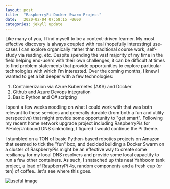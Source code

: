 ```yaml
---
layout: post
title:  "RaspberryPi Docker Swarm Project"
date:   2020-02-04 07:58:15 -0600
categories: jekyll update
---
```


Like many of you, I find myself to be a context-driven learner.  My most effective discovery is always coupled with real (hopefully interesting) use-cases I can explore organically rather than traditional course work, self-study via reading, etc.  Despite spending the vast majority of my time in the field helping end-users with their own challenges, it can be difficult at times to find problem statements that provide opportunities to explore particular technologies with which I’m interested.  Over the coming months, I knew I wanted to get a bit deeper with a few technologies: 

1) Containerizaion via Azure Kubernetes (AKS) and Docker
2) Github and Azure Devops integration 
3) Basic Python and C# scripting 

I spent a few weeks noodling on what I could work with that was both relevant to these services and generally durable (from both a fun and utility perspective) that might provide some opportunity to "get smart".  Following my recent home network upgrade project including RaspberryPis for PiHole/Unbound DNS sinkholing, I figured I would continue the Pi theme.  

I stumbled on a TON of basic Python-based robotics projects on Amazon that seemed to tick the "fun" box, and decided building a Docker Swarm on a cluster of RaspberryPis might be an effective way to create some resiliancy for my local DNS resolvers and provide some local capactity to run a few other containers.  As such, I snatached up this neat Yahboom tank project, a load of RaspberryPi 4s, random components and a fresh cup (or ten) of coffee...let's see where this goes.  

![useful image]({{site.url}}/img/pi_swarm.png)